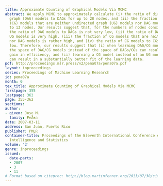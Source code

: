```yaml
---
title: Approximate Counting of Graphical Models Via MCMC
abstract: We apply MCMC to approximately calculate (i) the ratio of directed acyclic
  graph (DAG) models to DAGs for up to 20 nodes, and (ii) the fraction of chain graph
  (CG) models that are neither undirected graph (UG) models nor DAG models for up
  to 13 nodes. Our results suggest that, for the numbers of nodes considered, (i)
  the ratio of DAG models to DAGs is not very low, (ii) the ratio of DAG models to
  UG models is very high, (iii) the fraction of CG models that are neither UG models
  nor DAG models is rather high, and (iv) the ratio of CG models to CGs is rather
  low. Therefore, our results suggest that (i) when learning DAG/CG models, searching
  the space of DAG/CG models instead of the space of DAGs/CGs can result in a moderate/considerable
  gain in efficiency, and (ii) learning a CG model instead of an UG model or DAG model
  can result in a substantially better fit of the learning data.
pdf: http://proceedings.mlr.press/v2/pena07a/pena07a.pdf
layout: inproceedings
series: Proceedings of Machine Learning Research
id: pena07a
month: 0
tex_title: Approximate Counting of Graphical Models Via MCMC
firstpage: 355
lastpage: 362
page: 355-362
sections: 
author:
- given: Jose M.
  family: PeÃ±a
date: 2007-03-11
address: San Juan, Puerto Rico
publisher: PMLR
container-title: Proceedings of the Eleventh International Conference on Artificial
  Intelligence and Statistics
volume: '2'
genre: inproceedings
issued:
  date-parts:
  - 2007
  - 3
  - 11
# Format based on citeproc: http://blog.martinfenner.org/2013/07/30/citeproc-yaml-for-bibliographies/
---
```

